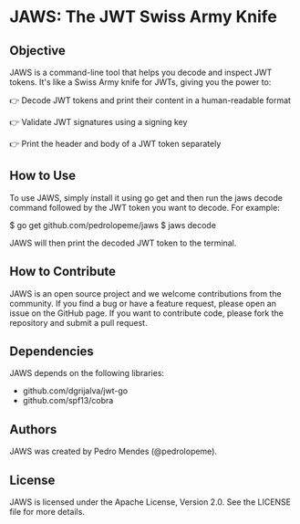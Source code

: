 # JAWS: The JWT Swiss Army Knife

## Objective

JAWS is a command-line tool that helps you decode and inspect JWT tokens. It's like a Swiss Army knife for JWTs, giving you the power to:

👉 Decode JWT tokens and print their content in a human-readable format

👉 Validate JWT signatures using a signing key

👉 Print the header and body of a JWT token separately

## How to Use

To use JAWS, simply install it using go get and then run the jaws decode command followed by the JWT token you want to decode. For example:

$ go get github.com/pedrolopeme/jaws
$ jaws decode <JWT ENCODED TOKEN>

JAWS will then print the decoded JWT token to the terminal.

## How to Contribute

JAWS is an open source project and we welcome contributions from the community. If you find a bug or have a feature request, please open an issue on the GitHub page. If you want to contribute code, please fork the repository and submit a pull request.

## Dependencies

JAWS depends on the following libraries:

* github.com/dgrijalva/jwt-go
* github.com/spf13/cobra

## Authors

JAWS was created by Pedro Mendes (@pedrolopeme).

## License

JAWS is licensed under the Apache License, Version 2.0. See the LICENSE file for more details.